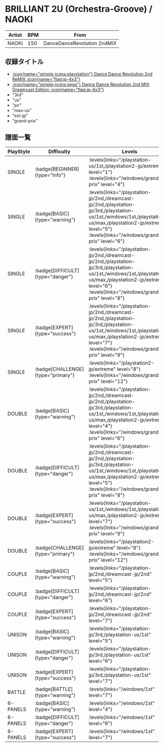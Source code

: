 # BRILLIANT 2U (Orchestra-Groove) / NAOKI

|Artist|BPM|From|
|------|---|----|
|NAOKI|150|DanceDanceRevolution 2ndMIX|

## 収録タイトル

- [:icon{name="simple-icons:playstation"} Dance Dance Revolution 2nd ReMIX :icon{name="flag:jp-4x3"}](/playstation-jp/2nd)
- [:icon{name="simple-icons:sega"} Dance Dance Revolution 2nd MIX Dreamcast Edition :icon{name="flag:jp-4x3"}](/dreamcast-jp/2nd)
- "3rd"
- "us"
- "pc"
- "max-us"
- "ext-jp"
- "grand-prix"

## 譜面一覧

|PlayStyle|Difficulty|Levels|Notes|Movie|
|---------|----------|------|-----|-----|
|SINGLE| :badge[BEGINNER]{type="info"}| :levels{links="/playstation-us/1st,/playstation2-jp/extreme" level="1"} :levels{links="/windows/grand-prix" level="4"}|100/0||
|SINGLE| :badge[BASIC]{type="warning"}| :levels{links="/playstation-jp/2nd,/dreamcast-jp/2nd,/playstation-jp/3rd,/playstation-us/1st,/windows/1st,/playstation2-us/max,/playstation2-jp/extreme" level="5"} :levels{links="/windows/grand-prix" level="6"}|166/0||
|SINGLE| :badge[DIFFICULT]{type="danger"}| :levels{links="/playstation-jp/2nd,/dreamcast-jp/2nd,/playstation-jp/3rd,/playstation-us/1st,/windows/1st,/playstation2-us/max,/playstation2-jp/extreme" level="6"} :levels{links="/windows/grand-prix" level="8"}|187/0||
|SINGLE| :badge[EXPERT]{type="success"}| :levels{links="/playstation-jp/2nd,/dreamcast-jp/2nd,/playstation-jp/3rd,/playstation-us/1st,/windows/1st,/playstation2-us/max,/playstation2-jp/extreme" level="7"} :levels{links="/windows/grand-prix" level="9"}|226/0||
|SINGLE| :badge[CHALLENGE]{type="primary"}| :levels{links="/playstation2-jp/extreme" level="8"} :levels{links="/windows/grand-prix" level="12"}|309/0||
|DOUBLE| :badge[BASIC]{type="warning"}| :levels{links="/playstation-jp/2nd,/dreamcast-jp/2nd,/playstation-jp/3rd,/playstation-us/1st,/windows/1st,/playstation2-us/max,/playstation2-jp/extreme" level="4"} :levels{links="/windows/grand-prix" level="6"}|171/0||
|DOUBLE| :badge[DIFFICULT]{type="danger"}| :levels{links="/playstation-jp/2nd,/dreamcast-jp/2nd,/playstation-jp/3rd,/playstation-us/1st,/windows/1st,/playstation2-us/max,/playstation2-jp/extreme" level="5"} :levels{links="/windows/grand-prix" level="8"}|187/0||
|DOUBLE| :badge[EXPERT]{type="success"}| :levels{links="/playstation-us/1st,/windows/1st,/playstation2-us/max,/playstation2-jp/extreme" level="7"} :levels{links="/windows/grand-prix" level="9"}|236/0||
|DOUBLE| :badge[CHALLENGE]{type="primary"}| :levels{links="/playstation2-jp/extreme" level="8"} :levels{links="/windows/grand-prix" level="12"}|324/0||
|COUPLE| :badge[BASIC]{type="warning"}| :levels{links="/playstation-jp/2nd,/dreamcast-jp/2nd" level="5"}|153/0||
|COUPLE| :badge[DIFFICULT]{type="danger"}| :levels{links="/playstation-jp/2nd,/dreamcast-jp/2nd" level="6"}|175/0||
|COUPLE| :badge[EXPERT]{type="success"}| :levels{links="/playstation-jp/2nd,/dreamcast-jp/2nd" level="7"}|1P:216/0 2P:217/0||
|UNISON| :badge[BASIC]{type="warning"}| :levels{links="/playstation-jp/3rd,/playstation-us/1st" level="5"}|||
|UNISON| :badge[DIFFICULT]{type="danger"}| :levels{links="/playstation-jp/3rd,/playstation-us/1st" level="6"}|||
|UNISON| :badge[EXPERT]{type="success"}| :levels{links="/playstation-jp/3rd,/playstation-us/1st" level="7"}|||
|BATTLE| :badge[BATTLE]{type="warning"}| :levels{links="/windows/1st" level="7"}|||
|6-PANELS| :badge[BASIC]{type="warning"}| :levels{links="/windows/1st" level="4"}|159/0||
|6-PANELS| :badge[DIFFICULT]{type="danger"}| :levels{links="/windows/1st" level="6"}|183/0||
|6-PANELS| :badge[EXPERT]{type="success"}| :levels{links="/windows/1st" level="7"}|226/0||

